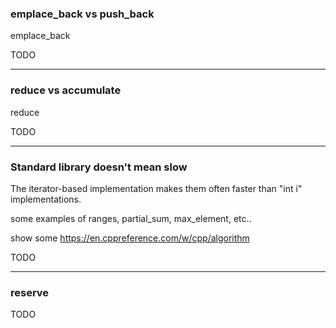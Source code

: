 
### emplace_back vs push_back

emplace_back

TODO

---

### reduce vs accumulate

reduce

TODO

---

### Standard library doesn't mean slow

The iterator-based implementation makes them often faster than "int i" implementations.

some examples of ranges, partial_sum, max_element, etc..

show some https://en.cppreference.com/w/cpp/algorithm

TODO

---

### reserve

TODO

